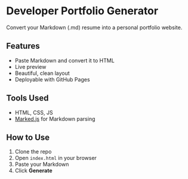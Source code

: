 # Developer Portfolio Generator

Convert your Markdown (.md) resume into a personal portfolio website.

## Features
- Paste Markdown and convert it to HTML
- Live preview
- Beautiful, clean layout
- Deployable with GitHub Pages

## Tools Used
- HTML, CSS, JS
- [Marked.js](https://marked.js.org) for Markdown parsing

## How to Use
1. Clone the repo
2. Open `index.html` in your browser
3. Paste your Markdown
4. Click **Generate**

